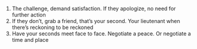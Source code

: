 1. The challenge, demand satisfaction. If they apologize, no need for further action
2. If they don’t, grab a friend, that’s your second. Your lieutenant when there’s reckoning to be reckoned
3. Have your seconds meet face to face. Negotiate a peace. Or negotiate a time and place
